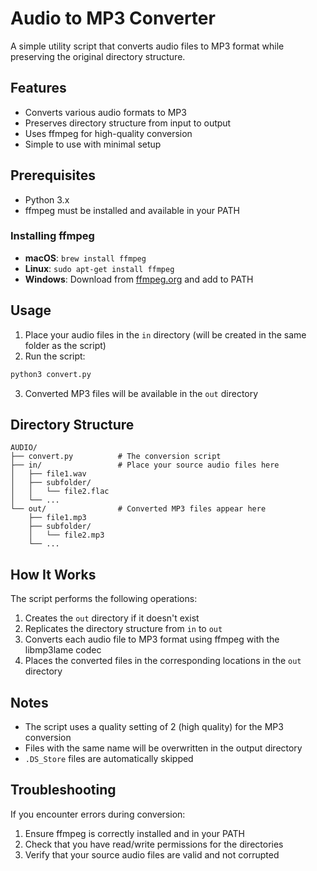 # Audio to MP3 Converter

A simple utility script that converts audio files to MP3 format while preserving the original directory structure.

## Features

- Converts various audio formats to MP3
- Preserves directory structure from input to output
- Uses ffmpeg for high-quality conversion
- Simple to use with minimal setup

## Prerequisites

- Python 3.x
- ffmpeg must be installed and available in your PATH

### Installing ffmpeg

- **macOS**: `brew install ffmpeg`
- **Linux**: `sudo apt-get install ffmpeg`
- **Windows**: Download from [ffmpeg.org](https://ffmpeg.org/download.html) and add to PATH

## Usage

1. Place your audio files in the `in` directory (will be created in the same folder as the script)
2. Run the script:

```bash
python3 convert.py
```

3. Converted MP3 files will be available in the `out` directory

## Directory Structure

```
AUDIO/
├── convert.py          # The conversion script
├── in/                 # Place your source audio files here
│   ├── file1.wav
│   ├── subfolder/
│   │   └── file2.flac
│   └── ...
└── out/                # Converted MP3 files appear here
    ├── file1.mp3
    ├── subfolder/
    │   └── file2.mp3
    └── ...
```

## How It Works

The script performs the following operations:

1. Creates the `out` directory if it doesn't exist
2. Replicates the directory structure from `in` to `out`
3. Converts each audio file to MP3 format using ffmpeg with the libmp3lame codec
4. Places the converted files in the corresponding locations in the `out` directory

## Notes

- The script uses a quality setting of 2 (high quality) for the MP3 conversion
- Files with the same name will be overwritten in the output directory
- `.DS_Store` files are automatically skipped

## Troubleshooting

If you encounter errors during conversion:

1. Ensure ffmpeg is correctly installed and in your PATH
2. Check that you have read/write permissions for the directories
3. Verify that your source audio files are valid and not corrupted

